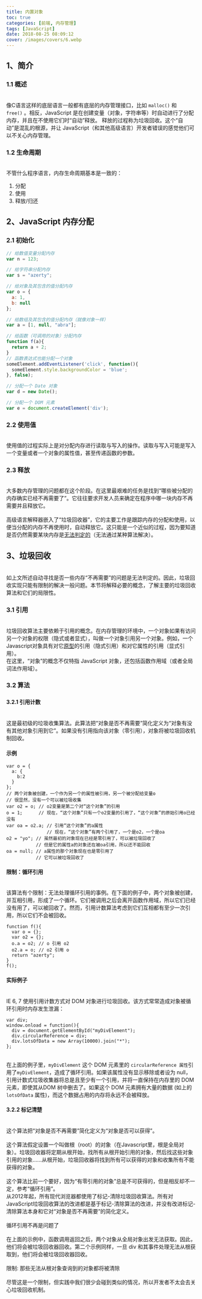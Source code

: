 ```yaml
---
title: 内置对象
toc: true
categories: [前端, 内存管理]
tags: [JavaScript]
date: 2018-08-25 08:09:12
cover: /images/covers/6.webp
---
```


<a name="sczj4"></a>
## 1、简介


<a name="CAQTE"></a>
### 1.1 概述

<br />像C语言这样的底层语言一般都有底层的内存管理接口，比如 `malloc()` 和 `free()` 。相反，JavaScript 是在创建变量（对象，字符串等）时自动进行了分配内存，并且在不使用它们时“自动”释放。 释放的过程称为垃圾回收。这个“自动”是混乱的根源，并让 JavaScript（和其他高级语言）开发者错误的感觉他们可以不关心内存管理。 <br />

<a name="GxUdc"></a>
### 1.2 生命周期

<br />不管什么程序语言，内存生命周期基本是一致的：

1. 分配
1. 使用
1. 释放/归还



<a name="zl9p9"></a>
## 2、JavaScript 内存分配


<a name="1i1AU"></a>
### 2.1 初始化


```javascript
// 给数值变量分配内存
var n = 123;

// 给字符串分配内存
var s = "azerty"; 

// 给对象及其包含的值分配内存
var o = {
  a: 1,
  b: null
};

// 给数组及其包含的值分配内存（就像对象一样）
var a = [1, null, "abra"]; 

// 给函数（可调用的对象）分配内存
function f(a){
  return a + 2;
}
// 函数表达式也能分配一个对象
someElement.addEventListener('click', function(){
  someElement.style.backgroundColor = 'blue';
}, false);

// 分配一个 Date 对象
var d = new Date(); 

// 分配一个 DOM 元素
var e = document.createElement('div'); 
```


<a name="9R6ch"></a>
### 2.2 使用值

<br />使用值的过程实际上是对分配内存进行读取与写入的操作。读取与写入可能是写入一个变量或者一个对象的属性值，甚至传递函数的参数。<br />

<a name="X5Wgn"></a>
### 2.3 释放

<br />大多数内存管理的问题都在这个阶段。在这里最艰难的任务是找到“哪些被分配的内存确实已经不再需要了”。它往往要求开发人员来确定在程序中哪一块内存不再需要并且释放它。<br />
<br />高级语言解释器嵌入了“垃圾回收器”，它的主要工作是跟踪内存的分配和使用，以便当分配的内存不再使用时，自动释放它。这只能是一个近似的过程，因为要知道是否仍然需要某块内存是[无法判定的](http://en.wikipedia.org/wiki/Decidability_%28logic%29)（无法通过某种算法解决）。<br />

<a name="cHow9"></a>
## 3、垃圾回收

<br />如上文所述自动寻找是否一些内存“不再需要”的问题是无法判定的。因此，垃圾回收实现只能有限制的解决一般问题。本节将解释必要的概念，了解主要的垃圾回收算法和它们的局限性。

<a name="CrzJb"></a>
### 3.1 引用

<br />垃圾回收算法主要依赖于引用的概念。在内存管理的环境中，一个对象如果有访问另一个对象的权限（隐式或者显式），叫做一个对象引用另一个对象。例如，一个Javascript对象具有对它[原型](https://developer.mozilla.org/en/JavaScript/Guide/Inheritance_and_the_prototype_chain)的引用（隐式引用）和对它属性的引用（显式引用）。<br />在这里，“对象”的概念不仅特指 JavaScript 对象，还包括函数作用域（或者全局词法作用域）。<br />

<a name="hGctJ"></a>
### 3.2 算法
<a name="N1uH6"></a>
### 
<a name="XIG8J"></a>
#### 3.2.1 引用计数

<br />这是最初级的垃圾收集算法。此算法把“对象是否不再需要”简化定义为“对象有没有其他对象引用到它”。如果没有引用指向该对象（零引用），对象将被垃圾回收机制回收。<br />

<a name="1a63ac23"></a>
#### 示例
```
var o = { 
  a: {
    b:2
  }
}; 
// 两个对象被创建，一个作为另一个的属性被引用，另一个被分配给变量o
// 很显然，没有一个可以被垃圾收集
var o2 = o; // o2变量是第二个对“这个对象”的引用
o = 1;      // 现在，“这个对象”只有一个o2变量的引用了，“这个对象”的原始引用o已经没有
var oa = o2.a; // 引用“这个对象”的a属性
               // 现在，“这个对象”有两个引用了，一个是o2，一个是oa
o2 = "yo"; // 虽然最初的对象现在已经是零引用了，可以被垃圾回收了
           // 但是它的属性a的对象还在被oa引用，所以还不能回收
oa = null; // a属性的那个对象现在也是零引用了
           // 它可以被垃圾回收了
```
<a name="d41d8cd9"></a>
#### 
<a name="xWM7I"></a>
#### 限制：循环引用

<br />该算法有个限制：无法处理循环引用的事例。在下面的例子中，两个对象被创建，并互相引用，形成了一个循环。它们被调用之后会离开函数作用域，所以它们已经没有用了，可以被回收了。然而，引用计数算法考虑到它们互相都有至少一次引用，所以它们不会被回收。
```
function f(){
  var o = {};
  var o2 = {};
  o.a = o2; // o 引用 o2
  o2.a = o; // o2 引用 o
  return "azerty";
}
f();
```
<a name="d41d8cd9-1"></a>
#### 
<a name="kN4o7"></a>
#### 实际例子

<br />IE 6, 7 使用引用计数方式对 DOM 对象进行垃圾回收。该方式常常造成对象被循环引用时内存发生泄漏：
```
var div;
window.onload = function(){
  div = document.getElementById("myDivElement");
  div.circularReference = div;
  div.lotsOfData = new Array(10000).join("*");
};
```

<br />在上面的例子里，`myDivElement` 这个 DOM 元素里的 `circularReference 属性`引用了`myDivElement`，造成了循环引用。如果该属性没有显示移除或者设为 null，引用计数式垃圾收集器将总是且至少有一个引用，并将一直保持在内存里的 DOM 元素，即使其从DOM 树中删去了。如果这个 DOM 元素拥有大量的数据 (如上的`lotsOfData` 属性)，而这个数据占用的内存将永远不会被释放。<br />

<a name="66FxL"></a>
#### 3.2.2 标记清楚

<br />这个算法把“对象是否不再需要”简化定义为“对象是否可以获得”。<br />
<br />这个算法假定设置一个叫做根（root）的对象（在Javascript里，根是全局对象）。垃圾回收器将定期从根开始，找所有从根开始引用的对象，然后找这些对象引用的对象……从根开始，垃圾回收器将找到所有可以获得的对象和收集所有不能获得的对象。<br />
<br />这个算法比前一个要好，因为“有零引用的对象”总是不可获得的，但是相反却不一定，参考“循环引用”。<br />从2012年起，所有现代浏览器都使用了标记-清除垃圾回收算法。所有对JavaScript垃圾回收算法的改进都是基于标记-清除算法的改进，并没有改进标记-清除算法本身和它对“对象是否不再需要”的简化定义。<br />
<br />循环引用不再是问题了<br />
<br />在上面的示例中，函数调用返回之后，两个对象从全局对象出发无法获取。因此，他们将会被垃圾回收器回收。第二个示例同样，一旦 div 和其事件处理无法从根获取到，他们将会被垃圾回收器回收。<br />
<br />限制: 那些无法从根对象查询到的对象都将被清除<br />
<br />尽管这是一个限制，但实践中我们很少会碰到类似的情况，所以开发者不太会去关心垃圾回收机制。
